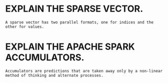 #   EXPLAIN THE SPARSE VECTOR.
    A sparse vector has two parallel formats, one for indices and the other for values.

#   EXPLAIN THE APACHE SPARK ACCUMULATORS.
    Accumulators are predictions that are taken away only by a non-linear method of thinking and alternate processes.

